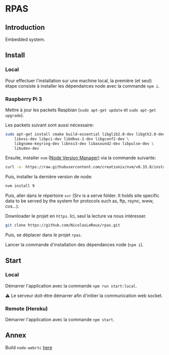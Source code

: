 # RPAS

## Introduction

Embedded system.


## Install

### Local

Pour effectuer l'installation sur une machine local, la première (et seul) étape
consiste à installer les dépendances node avec la commande ``npm i``.


### Raspberry Pi 3

Mettre à jour les packets Raspbian (`sudo apt-get update` et `sudo apt-get upgrade`).

Les packets suivant sont aussi nécessaire:

```sh
sudo apt-get install cmake build-essential libglib2.0-dev libgtk2.0-dev libxtst-dev \
    libxss-dev libpci-dev libdbus-1-dev libgconf2-dev \
    libgnome-keyring-dev libnss3-dev libasound2-dev libpulse-dev \
    libudev-dev
```

Ensuite, installer `nvm` ([Node Version Manager](https://github.com/creationix/nvm))
via la commande suivante:

```sh
curl -o- https://raw.githubusercontent.com/creationix/nvm/v0.33.8/install.sh | bash
```

Puis, installer la dernière version de node:

```sh
nvm install 9
```

Puis, aller dans le répertoire `svr` (Srv is a serve folder. It holds site specific
data to be served by the system for protocols such as, ftp, rsync, www, cvs...).

Downloader le projet en `https`. Ici, seul la lecture va nous intéresser.

```sh
git clone https://github.com/NicolasLeRoux/rpas.git
```

Puis, se déplacer dans le projet `rpas`.

Lancer la commande d'installation des dépendances node (`npm i`).


## Start

### Local

Démarrer l'application avec la commande ``npm run start:local``.

:warning: Le serveur doit-être démarrer afin d'initier la communication web socket.


### Remote (Heroku)

Démarrer l'application avec la commande ``npm start``.


## Annex

Build `node-webrtc` [here](https://github.com/js-platform/node-webrtc/wiki/Building)
